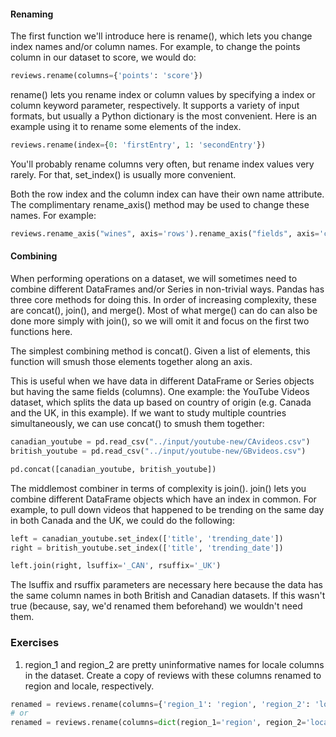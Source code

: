 #### Renaming

The first function we'll introduce here is rename(), which lets you change index names and/or column names. For example, to change the points column in our dataset to score, we would do:

``` python
reviews.rename(columns={'points': 'score'})
```

rename() lets you rename index or column values by specifying a index or column keyword parameter, respectively. It supports a variety of input formats, but usually a Python dictionary is the most convenient. Here is an example using it to rename some elements of the index.

``` python
reviews.rename(index={0: 'firstEntry', 1: 'secondEntry'})
```

You'll probably rename columns very often, but rename index values very rarely. For that, set_index() is usually more convenient.

Both the row index and the column index can have their own name attribute. The complimentary rename_axis() method may be used to change these names. For example:

``` python
reviews.rename_axis("wines", axis='rows').rename_axis("fields", axis='columns')
```

#### Combining

When performing operations on a dataset, we will sometimes need to combine different DataFrames and/or Series in non-trivial ways. Pandas has three core methods for doing this. In order of increasing complexity, these are concat(), join(), and merge(). Most of what merge() can do can also be done more simply with join(), so we will omit it and focus on the first two functions here.

The simplest combining method is concat(). Given a list of elements, this function will smush those elements together along an axis.

This is useful when we have data in different DataFrame or Series objects but having the same fields (columns). One example: the YouTube Videos dataset, which splits the data up based on country of origin (e.g. Canada and the UK, in this example). If we want to study multiple countries simultaneously, we can use concat() to smush them together:

``` python
canadian_youtube = pd.read_csv("../input/youtube-new/CAvideos.csv")
british_youtube = pd.read_csv("../input/youtube-new/GBvideos.csv")

pd.concat([canadian_youtube, british_youtube])
```

The middlemost combiner in terms of complexity is join(). join() lets you combine different DataFrame objects which have an index in common. For example, to pull down videos that happened to be trending on the same day in both Canada and the UK, we could do the following:

``` python
left = canadian_youtube.set_index(['title', 'trending_date'])
right = british_youtube.set_index(['title', 'trending_date'])

left.join(right, lsuffix='_CAN', rsuffix='_UK')
```

The lsuffix and rsuffix parameters are necessary here because the data has the same column names in both British and Canadian datasets. If this wasn't true (because, say, we'd renamed them beforehand) we wouldn't need them.

### Exercises

1. region_1 and region_2 are pretty uninformative names for locale columns in the dataset. Create a copy of reviews with these columns renamed to region and locale, respectively.

``` python
renamed = reviews.rename(columns={'region_1': 'region', 'region_2': 'locale'})
# or
renamed = reviews.rename(columns=dict(region_1='region', region_2='locale'))
```